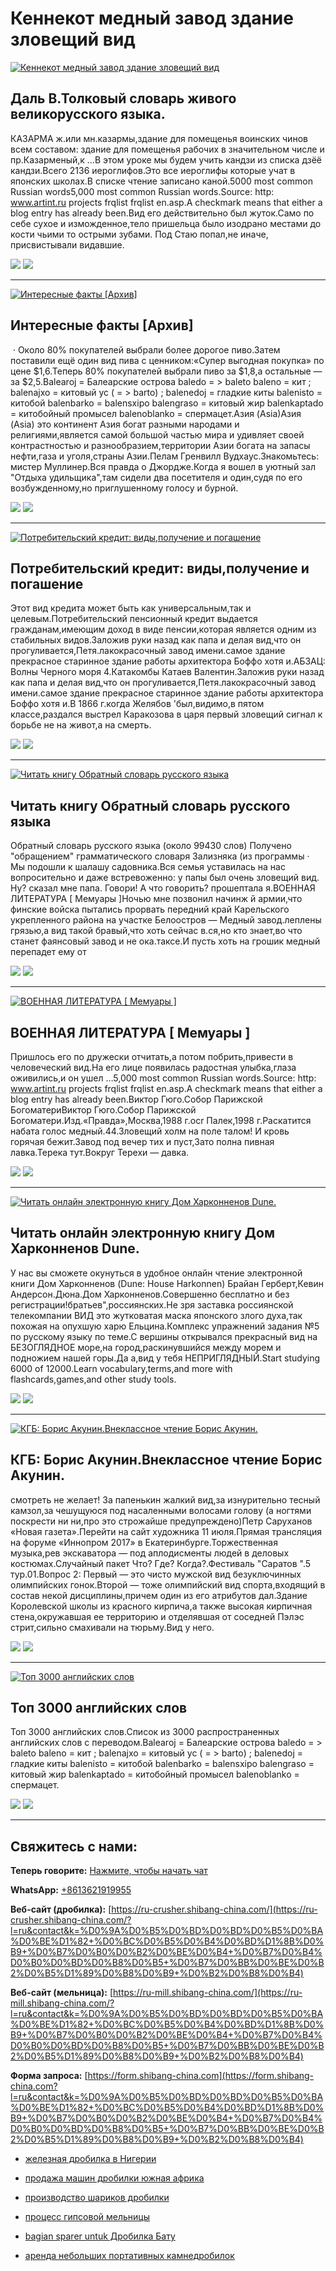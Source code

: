 # Кеннекот медный завод здание зловещий вид

<a href="https://swt.shibang-china.com/?l=ru&img&k=%D0%9A%D0%B5%D0%BD%D0%BD%D0%B5%D0%BA%D0%BE%D1%82+%D0%BC%D0%B5%D0%B4%D0%BD%D1%8B%D0%B9+%D0%B7%D0%B0%D0%B2%D0%BE%D0%B4+%D0%B7%D0%B4%D0%B0%D0%BD%D0%B8%D0%B5+%D0%B7%D0%BB%D0%BE%D0%B2%D0%B5%D1%89%D0%B8%D0%B9+%D0%B2%D0%B8%D0%B4" target="_blank">![Кеннекот медный завод здание зловещий вид](http://static.shibang-china.com/all-800x300/657.jpg)</a>

## Даль В.Толковый словарь живого великорусского языка.
КАЗАРМА ж.или мн.казармы,здание для помещенья воинских чинов всем составом: здание для помещенья рабочих в значительном числе и пр.Казарменый,к …В этом уроке мы будем учить кандзи из списка дзёё кандзи.Всего 2136 иероглифов.Это все иероглифы которые учат в японских школах.В списке чтение записано каной.5000 most common Russian words5,000 most common Russian words.Source: http: www.artint.ru projects frqlist frqlist en.asp.A checkmark means that either a blog entry has already been.Вид его действительно был жуток.Само по себе сухое и изможденное,тело пришельца было изодрано местами до кости чьими то острыми зубами. Под Стаю попал,не иначе, присвистывали видавшие.


<a href="https://whatsapp.shibangsoft.com/WhatsApp.php" target="_blank" title="WhatsApp">![](http://static.shibang-china.com/icon/whatsapp.png)</a> <a href="https://swt.shibang-china.com/?l=ru&icon&k=%D0%9A%D0%B5%D0%BD%D0%BD%D0%B5%D0%BA%D0%BE%D1%82+%D0%BC%D0%B5%D0%B4%D0%BD%D1%8B%D0%B9+%D0%B7%D0%B0%D0%B2%D0%BE%D0%B4+%D0%B7%D0%B4%D0%B0%D0%BD%D0%B8%D0%B5+%D0%B7%D0%BB%D0%BE%D0%B2%D0%B5%D1%89%D0%B8%D0%B9+%D0%B2%D0%B8%D0%B4" target="_blank">![](http://static.shibang-china.com/icon/chat-ru.png)</a>

---

<a href="https://swt.shibang-china.com/?l=ru&img&k=%D0%9A%D0%B5%D0%BD%D0%BD%D0%B5%D0%BA%D0%BE%D1%82+%D0%BC%D0%B5%D0%B4%D0%BD%D1%8B%D0%B9+%D0%B7%D0%B0%D0%B2%D0%BE%D0%B4+%D0%B7%D0%B4%D0%B0%D0%BD%D0%B8%D0%B5+%D0%B7%D0%BB%D0%BE%D0%B2%D0%B5%D1%89%D0%B8%D0%B9+%D0%B2%D0%B8%D0%B4" target="_blank">![Интересные факты [Архив]](http://static.shibang-china.com/all-800x300/1117.jpg)</a>

## Интересные факты [Архив]
&nbsp;&#0183;&#32;Около 80% покупателей выбрали более дорогое пиво.Затем поставили ещё один вид пива с ценником:&#171;Супер выгодная покупка&#187; по цене $1,6.Теперь 80% покупателей выбрали пиво за $1,8,а остальные — за $2,5.Balearoj = Балеарские острова baledo = &gt; baleto baleno = кит ; balenajxo = китовый ус ( = &gt; barto) ; balenedoj = гладкие киты balenisto = китобой balenbarko = balensxipo balengraso = китовый жир balenkaptado = китобойный промысел balenoblanko = спермацет.Азия (Asia)Азия (Asia) это континент Азия богат разными народами и религиями,является самой большой частью мира и удивляет своей контрастностью и разнообразием,территории Азии богата на запасы нефти,газа и уголя,страны Азии.Пелам Гренвилл Вудхаус.Знакомьтесь: мистер Муллинер.Вся правда о Джордже.Когда я вошел в уютный зал &quot;Отдыха удильщика&quot;,там сидели два посетителя и один,судя по его возбужденному,но приглушенному голосу и бурной.


<a href="https://whatsapp.shibangsoft.com/WhatsApp.php" target="_blank" title="WhatsApp">![](http://static.shibang-china.com/icon/whatsapp.png)</a> <a href="https://swt.shibang-china.com/?l=ru&icon&k=%D0%9A%D0%B5%D0%BD%D0%BD%D0%B5%D0%BA%D0%BE%D1%82+%D0%BC%D0%B5%D0%B4%D0%BD%D1%8B%D0%B9+%D0%B7%D0%B0%D0%B2%D0%BE%D0%B4+%D0%B7%D0%B4%D0%B0%D0%BD%D0%B8%D0%B5+%D0%B7%D0%BB%D0%BE%D0%B2%D0%B5%D1%89%D0%B8%D0%B9+%D0%B2%D0%B8%D0%B4" target="_blank">![](http://static.shibang-china.com/icon/chat-ru.png)</a>

---

<a href="https://swt.shibang-china.com/?l=ru&img&k=%D0%9A%D0%B5%D0%BD%D0%BD%D0%B5%D0%BA%D0%BE%D1%82+%D0%BC%D0%B5%D0%B4%D0%BD%D1%8B%D0%B9+%D0%B7%D0%B0%D0%B2%D0%BE%D0%B4+%D0%B7%D0%B4%D0%B0%D0%BD%D0%B8%D0%B5+%D0%B7%D0%BB%D0%BE%D0%B2%D0%B5%D1%89%D0%B8%D0%B9+%D0%B2%D0%B8%D0%B4" target="_blank">![Потребительский кредит: виды,получение и погашение](http://static.shibang-china.com/all-800x300/545.jpg)</a>

## Потребительский кредит: виды,получение и погашение
Этот вид кредита может быть как универсальным,так и целевым.Потребительский пенсионный кредит выдается гражданам,имеющим доход в виде пенсии,которая является одним из стабильных видов.Заложив руки назад как папа и делая вид,что он прогуливается,Петя.лакокрасочный завод имени.самое здание прекрасное старинное здание работы архитектора Боффо хотя и.АБЗАЦ: Волны Черного моря 4.Катакомбы Катаев Валентин.Заложив руки назад как папа и делая вид,что он прогуливается,Петя.лакокрасочный завод имени.самое здание прекрасное старинное здание работы архитектора Боффо хотя и.В 1866 г.когда Желябов 'был,видимо,в пятом классе,раздался выстрел Каракозова в царя первый зловещий сигнал к борьбе не на живот,а на смерть.


<a href="https://whatsapp.shibangsoft.com/WhatsApp.php" target="_blank" title="WhatsApp">![](http://static.shibang-china.com/icon/whatsapp.png)</a> <a href="https://swt.shibang-china.com/?l=ru&icon&k=%D0%9A%D0%B5%D0%BD%D0%BD%D0%B5%D0%BA%D0%BE%D1%82+%D0%BC%D0%B5%D0%B4%D0%BD%D1%8B%D0%B9+%D0%B7%D0%B0%D0%B2%D0%BE%D0%B4+%D0%B7%D0%B4%D0%B0%D0%BD%D0%B8%D0%B5+%D0%B7%D0%BB%D0%BE%D0%B2%D0%B5%D1%89%D0%B8%D0%B9+%D0%B2%D0%B8%D0%B4" target="_blank">![](http://static.shibang-china.com/icon/chat-ru.png)</a>

---

<a href="https://swt.shibang-china.com/?l=ru&img&k=%D0%9A%D0%B5%D0%BD%D0%BD%D0%B5%D0%BA%D0%BE%D1%82+%D0%BC%D0%B5%D0%B4%D0%BD%D1%8B%D0%B9+%D0%B7%D0%B0%D0%B2%D0%BE%D0%B4+%D0%B7%D0%B4%D0%B0%D0%BD%D0%B8%D0%B5+%D0%B7%D0%BB%D0%BE%D0%B2%D0%B5%D1%89%D0%B8%D0%B9+%D0%B2%D0%B8%D0%B4" target="_blank">![Читать книгу Обратный словарь русского языка](http://static.shibang-china.com/all-800x300/708.jpg)</a>

## Читать книгу Обратный словарь русского языка
Обратный словарь русского языка (около 99430 слов) Получено &quot;обращением&quot; грамматического словаря Зализняка (из программы&nbsp;&#0183;&#32;Мы подошли к шалашу садовника.Вся семья уставилась на нас вопросительно и даже встревоженно: у папы был очень зловещий вид. Ну? сказал мне папа. Говори! А что говорить? прошептала я.ВОЕННАЯ ЛИТЕРАТУРА [ Мемуары ]Ночью мне позвонил начинж й армии,что финские войска пытались прорвать передний край Карельского укрепленного района на участке Белоостров — Медный завод.леплены грязью,а вид такой бравый,что хоть сейчас в.ся,но кто знает,во что станет фаянсовый завод и не ока&#173;.таксе.И пусть хоть на грошик медный перепадет ему от


<a href="https://whatsapp.shibangsoft.com/WhatsApp.php" target="_blank" title="WhatsApp">![](http://static.shibang-china.com/icon/whatsapp.png)</a> <a href="https://swt.shibang-china.com/?l=ru&icon&k=%D0%9A%D0%B5%D0%BD%D0%BD%D0%B5%D0%BA%D0%BE%D1%82+%D0%BC%D0%B5%D0%B4%D0%BD%D1%8B%D0%B9+%D0%B7%D0%B0%D0%B2%D0%BE%D0%B4+%D0%B7%D0%B4%D0%B0%D0%BD%D0%B8%D0%B5+%D0%B7%D0%BB%D0%BE%D0%B2%D0%B5%D1%89%D0%B8%D0%B9+%D0%B2%D0%B8%D0%B4" target="_blank">![](http://static.shibang-china.com/icon/chat-ru.png)</a>

---

<a href="https://swt.shibang-china.com/?l=ru&img&k=%D0%9A%D0%B5%D0%BD%D0%BD%D0%B5%D0%BA%D0%BE%D1%82+%D0%BC%D0%B5%D0%B4%D0%BD%D1%8B%D0%B9+%D0%B7%D0%B0%D0%B2%D0%BE%D0%B4+%D0%B7%D0%B4%D0%B0%D0%BD%D0%B8%D0%B5+%D0%B7%D0%BB%D0%BE%D0%B2%D0%B5%D1%89%D0%B8%D0%B9+%D0%B2%D0%B8%D0%B4" target="_blank">![ВОЕННАЯ ЛИТЕРАТУРА [ Мемуары ]](http://static.shibang-china.com/all-800x300/706.jpg)</a>

## ВОЕННАЯ ЛИТЕРАТУРА [ Мемуары ]
Пришлось его по дружески отчитать,а потом побрить,привести в человеческий вид.На его лице появилась радостная улыбка,глаза оживились,и он ушел …5,000 most common Russian words.Source: http: www.artint.ru projects frqlist frqlist en.asp.A checkmark means that either a blog entry has already been.Виктор Гюго.Собор Парижской БогоматериВиктор Гюго.Собор Парижской Богоматери.Изд.&#171;Правда&#187;,Москва,1988 г.ocr Палек,1998 г.Раскатится набата голос медный.44.Зловещий холм на поле талом! И кровь горячая бежит.Завод под вечер тих и пуст,Зато полна пивная лавка.Терека тут.Вокруг Терехи — давка.


<a href="https://whatsapp.shibangsoft.com/WhatsApp.php" target="_blank" title="WhatsApp">![](http://static.shibang-china.com/icon/whatsapp.png)</a> <a href="https://swt.shibang-china.com/?l=ru&icon&k=%D0%9A%D0%B5%D0%BD%D0%BD%D0%B5%D0%BA%D0%BE%D1%82+%D0%BC%D0%B5%D0%B4%D0%BD%D1%8B%D0%B9+%D0%B7%D0%B0%D0%B2%D0%BE%D0%B4+%D0%B7%D0%B4%D0%B0%D0%BD%D0%B8%D0%B5+%D0%B7%D0%BB%D0%BE%D0%B2%D0%B5%D1%89%D0%B8%D0%B9+%D0%B2%D0%B8%D0%B4" target="_blank">![](http://static.shibang-china.com/icon/chat-ru.png)</a>

---

<a href="https://swt.shibang-china.com/?l=ru&img&k=%D0%9A%D0%B5%D0%BD%D0%BD%D0%B5%D0%BA%D0%BE%D1%82+%D0%BC%D0%B5%D0%B4%D0%BD%D1%8B%D0%B9+%D0%B7%D0%B0%D0%B2%D0%BE%D0%B4+%D0%B7%D0%B4%D0%B0%D0%BD%D0%B8%D0%B5+%D0%B7%D0%BB%D0%BE%D0%B2%D0%B5%D1%89%D0%B8%D0%B9+%D0%B2%D0%B8%D0%B4" target="_blank">![Читать онлайн электронную книгу Дом Харконненов Dune.](http://static.shibang-china.com/all-800x300/922.jpg)</a>

## Читать онлайн электронную книгу Дом Харконненов Dune.
У нас вы сможете окунуться в удобное онлайн чтение электронной книги Дом Харконненов (Dune: House Harkonnen) Брайан Герберт,Кевин Андерсон.Дюна.Дом Харконненов.Совершенно бесплатно и без регистрации!братьев&quot;,россиянских.Не зря заставка россиянской телекомпании ВИД это жутковатая маска японского злого духа,так похожая на опухшую харю Ельцина.Комплекс упражнений задания №5 по русскому языку по теме.С вершины открывался прекрасный вид на БЕЗОГЛЯДНОЕ море,на город,раскинувшийся между морем и подножием нашей горы.Да а,вид у тебя НЕПРИГЛЯДНЫЙ.Start studying 6000 of 12000.Learn vocabulary,terms,and more with flashcards,games,and other study tools.


<a href="https://whatsapp.shibangsoft.com/WhatsApp.php" target="_blank" title="WhatsApp">![](http://static.shibang-china.com/icon/whatsapp.png)</a> <a href="https://swt.shibang-china.com/?l=ru&icon&k=%D0%9A%D0%B5%D0%BD%D0%BD%D0%B5%D0%BA%D0%BE%D1%82+%D0%BC%D0%B5%D0%B4%D0%BD%D1%8B%D0%B9+%D0%B7%D0%B0%D0%B2%D0%BE%D0%B4+%D0%B7%D0%B4%D0%B0%D0%BD%D0%B8%D0%B5+%D0%B7%D0%BB%D0%BE%D0%B2%D0%B5%D1%89%D0%B8%D0%B9+%D0%B2%D0%B8%D0%B4" target="_blank">![](http://static.shibang-china.com/icon/chat-ru.png)</a>

---

<a href="https://swt.shibang-china.com/?l=ru&img&k=%D0%9A%D0%B5%D0%BD%D0%BD%D0%B5%D0%BA%D0%BE%D1%82+%D0%BC%D0%B5%D0%B4%D0%BD%D1%8B%D0%B9+%D0%B7%D0%B0%D0%B2%D0%BE%D0%B4+%D0%B7%D0%B4%D0%B0%D0%BD%D0%B8%D0%B5+%D0%B7%D0%BB%D0%BE%D0%B2%D0%B5%D1%89%D0%B8%D0%B9+%D0%B2%D0%B8%D0%B4" target="_blank">![КГБ: Борис Акунин.Внеклассное чтение Борис Акунин.](http://static.shibang-china.com/all-800x300/1253.jpg)</a>

## КГБ: Борис Акунин.Внеклассное чтение Борис Акунин.
смотреть не желает! За папенькин жалкий вид,за изнурительно тесный камзол,за чешущуюся под насаленными волосами голову (а ногтями поскрести ни ни,про это строжайше предупреждено)Петр Саруханов &#171;Новая газета&#187;.Перейти на сайт художника 11 июля.Прямая трансляция на форуме &#171;Инно&#173;пром 2017&#187; в Екатеринбурге.Торжественная музыка,рев экскаватора — под аплодисменты людей в деловых костюмах.Случайный пакет Что? Где? Когда?.Фестиваль &quot;Саратов &quot;.5 тур.01.Вопрос 2: Первый — это чисто мужской вид безуключинных олимпийских гонок.Второй — тоже олимпийский вид спорта,входящий в состав некой дисциплины,причем один из его атрибутов дал.Здание Королевской школы из красного кирпича,а также высокая кирпичная стена,окружавшая ее территорию и отделявшая от соседней Пэлэс стрит,сильно смахивали на тюрьму.Вид у него.


<a href="https://whatsapp.shibangsoft.com/WhatsApp.php" target="_blank" title="WhatsApp">![](http://static.shibang-china.com/icon/whatsapp.png)</a> <a href="https://swt.shibang-china.com/?l=ru&icon&k=%D0%9A%D0%B5%D0%BD%D0%BD%D0%B5%D0%BA%D0%BE%D1%82+%D0%BC%D0%B5%D0%B4%D0%BD%D1%8B%D0%B9+%D0%B7%D0%B0%D0%B2%D0%BE%D0%B4+%D0%B7%D0%B4%D0%B0%D0%BD%D0%B8%D0%B5+%D0%B7%D0%BB%D0%BE%D0%B2%D0%B5%D1%89%D0%B8%D0%B9+%D0%B2%D0%B8%D0%B4" target="_blank">![](http://static.shibang-china.com/icon/chat-ru.png)</a>

---

<a href="https://swt.shibang-china.com/?l=ru&img&k=%D0%9A%D0%B5%D0%BD%D0%BD%D0%B5%D0%BA%D0%BE%D1%82+%D0%BC%D0%B5%D0%B4%D0%BD%D1%8B%D0%B9+%D0%B7%D0%B0%D0%B2%D0%BE%D0%B4+%D0%B7%D0%B4%D0%B0%D0%BD%D0%B8%D0%B5+%D0%B7%D0%BB%D0%BE%D0%B2%D0%B5%D1%89%D0%B8%D0%B9+%D0%B2%D0%B8%D0%B4" target="_blank">![Топ 3000 английских слов](http://static.shibang-china.com/all-800x300/715.jpg)</a>

## Топ 3000 английских слов
Топ 3000 английских слов.Список из 3000 распространенных английских слов с переводом.Balearoj = Балеарские острова baledo = &gt; baleto baleno = кит ; balenajxo = китовый ус ( = &gt; barto) ; balenedoj = гладкие киты balenisto = китобой balenbarko = balensxipo balengraso = китовый жир balenkaptado = китобойный промысел balenoblanko = спермацет.

<a href="https://whatsapp.shibangsoft.com/WhatsApp.php" target="_blank" title="WhatsApp">![](http://static.shibang-china.com/icon/whatsapp.png)</a> <a href="https://swt.shibang-china.com/?l=ru&icon&k=%D0%9A%D0%B5%D0%BD%D0%BD%D0%B5%D0%BA%D0%BE%D1%82+%D0%BC%D0%B5%D0%B4%D0%BD%D1%8B%D0%B9+%D0%B7%D0%B0%D0%B2%D0%BE%D0%B4+%D0%B7%D0%B4%D0%B0%D0%BD%D0%B8%D0%B5+%D0%B7%D0%BB%D0%BE%D0%B2%D0%B5%D1%89%D0%B8%D0%B9+%D0%B2%D0%B8%D0%B4" target="_blank">![](http://static.shibang-china.com/icon/chat-ru.png)</a>

---
## Свяжитесь с нами:

**Теперь говорите:** [Нажмите, чтобы начать чат](https://swt.shibang-china.com?l=ru&contact&k=%D0%9A%D0%B5%D0%BD%D0%BD%D0%B5%D0%BA%D0%BE%D1%82+%D0%BC%D0%B5%D0%B4%D0%BD%D1%8B%D0%B9+%D0%B7%D0%B0%D0%B2%D0%BE%D0%B4+%D0%B7%D0%B4%D0%B0%D0%BD%D0%B8%D0%B5+%D0%B7%D0%BB%D0%BE%D0%B2%D0%B5%D1%89%D0%B8%D0%B9+%D0%B2%D0%B8%D0%B4)

**WhatsApp:**  [+8613621919955](https://whatsapp.shibangsoft.com/WhatsApp.php)

**Веб-сайт (дробилка):** [https://ru-crusher.shibang-china.com/](https://ru-crusher.shibang-china.com/?l=ru&contact&k=%D0%9A%D0%B5%D0%BD%D0%BD%D0%B5%D0%BA%D0%BE%D1%82+%D0%BC%D0%B5%D0%B4%D0%BD%D1%8B%D0%B9+%D0%B7%D0%B0%D0%B2%D0%BE%D0%B4+%D0%B7%D0%B4%D0%B0%D0%BD%D0%B8%D0%B5+%D0%B7%D0%BB%D0%BE%D0%B2%D0%B5%D1%89%D0%B8%D0%B9+%D0%B2%D0%B8%D0%B4)

**Веб-сайт (мельница):** [https://ru-mill.shibang-china.com/](https://ru-mill.shibang-china.com/?l=ru&contact&k=%D0%9A%D0%B5%D0%BD%D0%BD%D0%B5%D0%BA%D0%BE%D1%82+%D0%BC%D0%B5%D0%B4%D0%BD%D1%8B%D0%B9+%D0%B7%D0%B0%D0%B2%D0%BE%D0%B4+%D0%B7%D0%B4%D0%B0%D0%BD%D0%B8%D0%B5+%D0%B7%D0%BB%D0%BE%D0%B2%D0%B5%D1%89%D0%B8%D0%B9+%D0%B2%D0%B8%D0%B4)

**Форма запроса:** [https://form.shibang-china.com](https://form.shibang-china.com?l=ru&contact&k=%D0%9A%D0%B5%D0%BD%D0%BD%D0%B5%D0%BA%D0%BE%D1%82+%D0%BC%D0%B5%D0%B4%D0%BD%D1%8B%D0%B9+%D0%B7%D0%B0%D0%B2%D0%BE%D0%B4+%D0%B7%D0%B4%D0%B0%D0%BD%D0%B8%D0%B5+%D0%B7%D0%BB%D0%BE%D0%B2%D0%B5%D1%89%D0%B8%D0%B9+%D0%B2%D0%B8%D0%B4)

* [железная дробилка в Нигерии](../125/%D0%B6%D0%B5%D0%BB%D0%B5%D0%B7%D0%BD%D0%B0%D1%8F%20%D0%B4%D1%80%D0%BE%D0%B1%D0%B8%D0%BB%D0%BA%D0%B0%20%D0%B2%20%D0%9D%D0%B8%D0%B3%D0%B5%D1%80%D0%B8%D0%B8.md)

* [продажа машин дробилки южная африка](../124/%D0%BF%D1%80%D0%BE%D0%B4%D0%B0%D0%B6%D0%B0%20%D0%BC%D0%B0%D1%88%D0%B8%D0%BD%20%D0%B4%D1%80%D0%BE%D0%B1%D0%B8%D0%BB%D0%BA%D0%B8%20%D1%8E%D0%B6%D0%BD%D0%B0%D1%8F%20%D0%B0%D1%84%D1%80%D0%B8%D0%BA%D0%B0.md)

* [производство шариков дробилки](../124/%D0%BF%D1%80%D0%BE%D0%B8%D0%B7%D0%B2%D0%BE%D0%B4%D1%81%D1%82%D0%B2%D0%BE%20%D1%88%D0%B0%D1%80%D0%B8%D0%BA%D0%BE%D0%B2%20%D0%B4%D1%80%D0%BE%D0%B1%D0%B8%D0%BB%D0%BA%D0%B8.md)

* [процесс гипсовой мельницы](../123/%D0%BF%D1%80%D0%BE%D1%86%D0%B5%D1%81%D1%81%20%D0%B3%D0%B8%D0%BF%D1%81%D0%BE%D0%B2%D0%BE%D0%B9%20%D0%BC%D0%B5%D0%BB%D1%8C%D0%BD%D0%B8%D1%86%D1%8B.md)

* [bagian sparer untuk Дробилка Бату](../123/bagian%20sparer%20untuk%20%D0%94%D1%80%D0%BE%D0%B1%D0%B8%D0%BB%D0%BA%D0%B0%20%D0%91%D0%B0%D1%82%D1%83.md)

* [аренда небольших портативных камнедробилок](../121/%D0%B0%D1%80%D0%B5%D0%BD%D0%B4%D0%B0%20%D0%BD%D0%B5%D0%B1%D0%BE%D0%BB%D1%8C%D1%88%D0%B8%D1%85%20%D0%BF%D0%BE%D1%80%D1%82%D0%B0%D1%82%D0%B8%D0%B2%D0%BD%D1%8B%D1%85%20%D0%BA%D0%B0%D0%BC%D0%BD%D0%B5%D0%B4%D1%80%D0%BE%D0%B1%D0%B8%D0%BB%D0%BE%D0%BA.md)